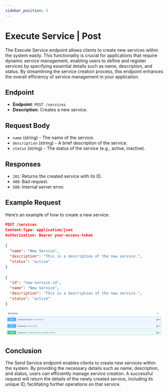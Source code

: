 ```yaml
---
sidebar_position: 3
---
```


# Execute Service | Post

The Execute Service endpoint allows clients to create new services within the system easily. This functionality is crucial for applications that require dynamic service management, enabling users to define and register services by specifying essential details such as name, description, and status. By streamlining the service creation process, this endpoint enhances the overall efficiency of service management in your application.


## Endpoint
- **Endpoint**: `POST /services`
- **Description**: Creates a new service.

## Request Body
- `name` (string) - The name of the service.
- `description` (string) - A brief description of the service.
- `status` (string) - The status of the service (e.g., active, inactive).

## Responses
- `201`: Returns the created service with its ID.
- `400`: Bad request.
- `500`: Internal server error.

## Example Request
Here’s an example of how to create a new service:
```json
POST /services
Content-Type: application/json
Authorization: Bearer your-access-token

{
  "name": "New Service",
  "description": "This is a description of the new service.",
  "status": "active"
}

{
  "id": "new-service-id",
  "name": "New Service",
  "description": "This is a description of the new service.",
  "status": "active"
}
```

![Schema endpoint](/img/endpoint/service.png)

## Conclusion

The Send Service endpoint enables clients to create new services within the system. By providing the necessary details such as name, description, and status, users can efficiently manage service creation. A successful request will return the details of the newly created service, including its unique ID, facilitating further operations on that service.